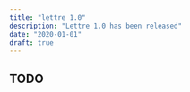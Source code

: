 ```yaml
---
title: "lettre 1.0"
description: "Lettre 1.0 has been released"
date: "2020-01-01"
draft: true
---
```


## TODO



